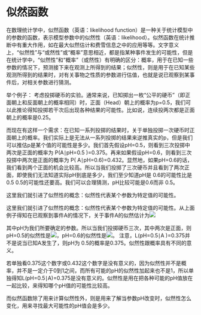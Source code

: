 # 似然函数

在数理统计学中，似然函数（英语：likelihood function）是一种关于统计模型中的参数的函数，表示模型参数中的似然性（英语：likelihood）。似然函数在统计推断中有重大作用，如在最大似然估计和费雪信息之中的应用等等。文字意义上，“似然性”与“或然性”或“概率”意思相近，都是指某种事件发生的可能性，但是在统计学中，“似然性”和“概率”（或然性）有明确的区分：概率，用于在已知一些参数的情况下，预测接下来在观测上所得到的结果；似然性，则是用于在已知某些观测所得到的结果时，对有关事物之性质的参数进行估值，也就是说已观察到某事件后，对相关参数进行猜测。 

举个例子： 考虑投掷硬币的实验。通常来说，已知掷出一枚“公平的硬币”（即正面朝上和反面朝上的概率相同）时，正面（Head）朝上的概率为p=0.5，我们可以此推论得知投掷若干次后出现各种结果的可能性。比如说，连续投两次都是正面朝上的概率是0.25。

而现在有这样一个需求：在已知一系列投掷的结果时，关于单独投掷一次硬币时正面朝上的概率。我们实际上是无法从一系列投掷的结果来逆推真实的p，但是我们可以推估p是某个值的可能性是多少。我们首先假设pH=0.5，则看到三次投掷中两次是正面的概率为 P(A∣pH=0.5 )=0.375。再来如果假设pH=0.6，则看到三次投掷中两次是正面的概率为 P( A∣pH=0.6)=0.432。显然地，如果pH=0.6的话，我们看到两个正面的机会比较高。所以当我们投掷了三次硬币并且看到了两次正面，即使我们无法知道实际pH到底是多少，我们至少知道pH是 0.6的可能性比是0.5 0.5的可能性还要高。我们可以合理猜测，pH比较可能是0.6而非 0.5。 

这里我们就引进了似然性的概念：似然性代表某个参数为特定值的可能性。

这里我们就引进了似然性的概念：似然性代表某个参数为特定值的可能性。从上面例子得知在已观察到事件A的情况下，关于事件A的似然估计为![](458467458148915.png)

其中pH为我们所要确定的参数。所以当我们投掷硬币三次，其中两次是正面，则pH=0.5的似然性是![](157777080748944.png)，pH=0.6的似然性是![](10097697003216.png)。 注意，L(pH=0.5∣A )=0.375并不是说当已知A发生了，则pH为 0.5的概率是0.375。似然性跟概率具有不同的意义。

若单独看0.375这个数字或0.432这个数字是没有意义的，因为似然性并不是概率，并不是一定介于0到1之间，而所有可能的pH的似然性加起来也不是1，所以单独得知L(pH=0.5∣A)=0.375是没有意义的。似然性是用在把各种可能的pH值放在一起比较，来得知哪个pH值的可能性比较高。

而似然函数除了用来计算似然性外，则是用来了解当参数pH改变时，似然性怎么变化，用来寻找最大可能性的pH值会是多少。
